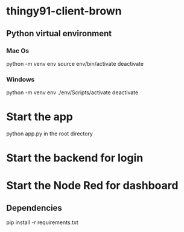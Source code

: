 # thingy91-client-brown

## Python virtual environment

### Mac Os
python -m venv env
source env/bin/activate
deactivate

### Windows
python -m venv env
./env/Scripts/activate
deactivate

# Start the app  
python app.py in the root directory  

# Start the backend for login

# Start the Node Red for dashboard

## Dependencies

pip install -r requirements.txt
